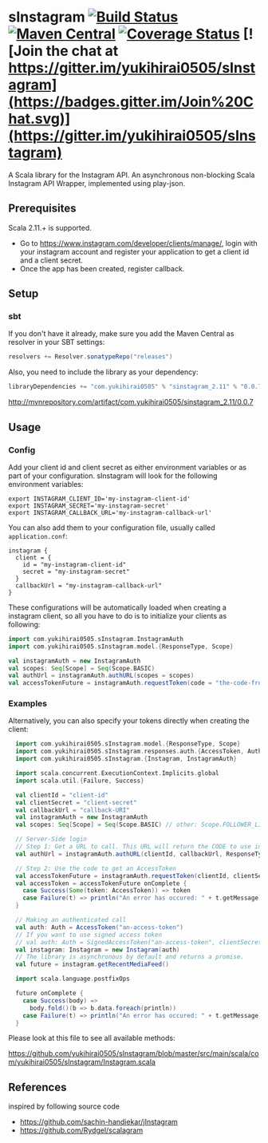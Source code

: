 # sInstagram [![Build Status](https://img.shields.io/travis/yukihirai0505/sInstagram.svg)](https://travis-ci.org/yukihirai0505/sInstagram) [![Maven Central](https://img.shields.io/maven-central/v/com.yukihirai0505/sinstagram_2.11.svg)](https://search.maven.org/#search%7Cgav%7C1%7Cg%3A%22com.yukihirai0505%22%20AND%20a%3A%22sinstagram_2.11%22) [![Coverage Status](https://img.shields.io/coveralls/yukihirai0505/sInstagram/master.svg)](https://coveralls.io/github/yukihirai0505/sInstagram?branch=master) [![Join the chat at https://gitter.im/yukihirai0505/sInstagram](https://badges.gitter.im/Join%20Chat.svg)](https://gitter.im/yukihirai0505/sInstagram)

A Scala library for the Instagram API.
An asynchronous non-blocking Scala Instagram API Wrapper,
implemented using play-json.

## Prerequisites

Scala 2.11.+ is supported.

- Go to https://www.instagram.com/developer/clients/manage/, login with your instagram account
  and register your application to get a client id and a client secret.
- Once the app has been created, register callback.

## Setup

### sbt

If you don't have it already, make sure you add the Maven Central as resolver in your SBT settings:

```scala
resolvers += Resolver.sonatypeRepo("releases")
```

Also, you need to include the library as your dependency:

```scala
libraryDependencies += "com.yukihirai0505" % "sinstagram_2.11" % "0.0.7"
```

http://mvnrepository.com/artifact/com.yukihirai0505/sinstagram_2.11/0.0.7

## Usage

### Config

Add your client id and client secret as either environment variables or as part of your configuration.
sInstagram will look for the following environment variables:

```
export INSTAGRAM_CLIENT_ID='my-instagram-client-id'
export INSTAGRAM_SECRET='my-instagram-secret'
export INSTAGRAM_CALLBACK_URL='my-instagram-callback-url'
```

You can also add them to your configuration file,
usually called `application.conf`:

```
instagram {
  client = {
    id = "my-instagram-client-id"
    secret = "my-instagram-secret"
  }
  callbackUrl = "my-instagram-callback-url"
}
```

These configurations will be automatically loaded when creating a instagram client,
so all you have to do is to initialize your clients as following:

```scala
import com.yukihirai0505.sInstagram.InstagramAuth
import com.yukihirai0505.sInstagram.model.{ResponseType, Scope}

val instagramAuth = new InstagramAuth
val scopes: Seq[Scope] = Seq(Scope.BASIC)
val authUrl = instagramAuth.authURL(scopes = scopes)
val accessTokenFuture = instagramAuth.requestToken(code = "the-code-from-callback")
```

### Examples

Alternatively, you can also specify your tokens directly when creating the client:

```scala
  import com.yukihirai0505.sInstagram.model.{ResponseType, Scope}
  import com.yukihirai0505.sInstagram.responses.auth.{AccessToken, Auth}
  import com.yukihirai0505.sInstagram.{Instagram, InstagramAuth}

  import scala.concurrent.ExecutionContext.Implicits.global
  import scala.util.{Failure, Success}

  val clientId = "client-id"
  val clientSecret = "client-secret"
  val callbackUrl = "callback-URI"
  val instagramAuth = new InstagramAuth
  val scopes: Seq[Scope] = Seq(Scope.BASIC) // other: Scope.FOLLOWER_LIST, Scope.PUBLIC_CONTENT, Scope.COMMENTS, Scope.LIKES, Scope.RELATIONSHIPS

  // Server-Side login
  // Step 1: Get a URL to call. This URL will return the CODE to use in step 2
  val authUrl = instagramAuth.authURL(clientId, callbackUrl, ResponseType.CODE, scopes)

  // Step 2: Use the code to get an AccessToken
  val accessTokenFuture = instagramAuth.requestToken(clientId, clientSecret, callbackUrl, "the-code-from-step-1")
  val accessToken = accessTokenFuture onComplete {
    case Success(Some(token: AccessToken)) => token
    case Failure(t) => println("An error has occured: " + t.getMessage)
  }

  // Making an authenticated call
  val auth: Auth = AccessToken("an-access-token")
  // If you want to use signed access token
  // val auth: Auth = SignedAccessToken("an-access-token", clientSecret)
  val instagram: Instagram = new Instagram(auth)
  // The library is asynchronous by default and returns a promise.
  val future = instagram.getRecentMediaFeed()

  import scala.language.postfixOps

  future onComplete {
    case Success(body) =>
      body.fold()(b => b.data.foreach(println))
    case Failure(t) => println("An error has occured: " + t.getMessage)
  }
```

Please look at this file to see all available methods:

https://github.com/yukihirai0505/sInstagram/blob/master/src/main/scala/com/yukihirai0505/sInstagram/Instagram.scala

## References

inspired by following source code

- https://github.com/sachin-handiekar/jInstagram
- https://github.com/Rydgel/scalagram
